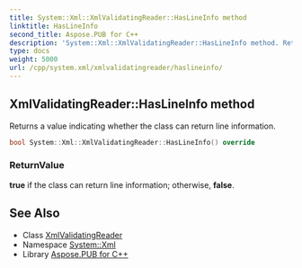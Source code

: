 ```yaml
---
title: System::Xml::XmlValidatingReader::HasLineInfo method
linktitle: HasLineInfo
second_title: Aspose.PUB for C++
description: 'System::Xml::XmlValidatingReader::HasLineInfo method. Returns a value indicating whether the class can return line information in C++.'
type: docs
weight: 5000
url: /cpp/system.xml/xmlvalidatingreader/haslineinfo/
---
```

## XmlValidatingReader::HasLineInfo method


Returns a value indicating whether the class can return line information.

```cpp
bool System::Xml::XmlValidatingReader::HasLineInfo() override
```


### ReturnValue

**true** if the class can return line information; otherwise, **false**.

## See Also

* Class [XmlValidatingReader](../)
* Namespace [System::Xml](../../)
* Library [Aspose.PUB for C++](../../../)
